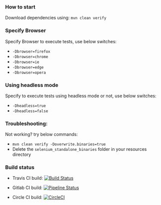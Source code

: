### How to start
Download dependencies using:
`mvn clean verify`

### Specify Browser
Specify Browser to execute tests, use below switches:
* `-Dbrowser=firefox`
* `-Dbrowser=chrome`
* `-Dbrowser=ie`
* `-Dbrowser=edge`
* `-Dbrowser=opera`

### Using headless mode
Specify to execute tests using headless mode or not, use below switches:
* `-Dheadless=true`
* `-Dheadless=false`

### Troubleshooting:
Not working? try below commands:
* `mvn clean verify -Doverwrite.binaries=true`
* Delete the `selenium_standalone_binaries` folder in your resources directory

### Build status
* Travis CI build: [![Build Status](https://travis-ci.org/pwalaszkowski/java_maven_selenium_ci_example.svg?branch=main)](https://travis-ci.org/pwalaszkowski/java_maven_selenium_ci_example)

* Gitlab CI build: [![Pipeline Status](https://gitlab.com/pwalaszkowski/java_maven_selenium_ci_example/badges/main/pipeline.svg)](https://gitlab.com/pwalaszkowski/java_maven_selenium_ci_example/-/commits/main)

* Circle CI build: [![CircleCI](
https://circleci.com/gh/pwalaszkowski/java_maven_selenium_ci_example.svg?style=shield)](https://app.circleci.com/pipelines/github/pwalaszkowski/java_maven_selenium_ci_example)
